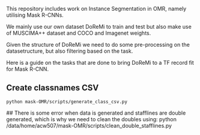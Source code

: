This repository includes work on Instance Segmentation in OMR, namely utilising Mask R-CNNs. 

We mainly use our own dataset DoReMi to train and test but also make use of MUSCIMA++ dataset and COCO and Imagenet weights. 

Given the structure of DoReMi we need to do some pre-processing on the datasetructure, but also filtering based on the task. 

Here is a guide on the tasks that are done to bring DoReMi to a TF record fit for Mask R-CNN.

## Create classnames CSV
    python mask-OMR/scripts/generate_class_csv.py

## There is some error when data is generated and stafflines are double generated, which is why we need to clean the doubles using: 
    python /data/home/acw507/mask-OMR/scripts/clean_double_stafflines.py

    

